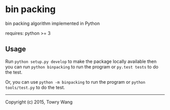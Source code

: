 # bin packing

bin packing algorithm implemented in Python

requires:
	python >= 3

## Usage

Run `python setup.py develop` to make the package locally available then you can run `python binpacking` to run the program or `py.test tests` to do the test.

Or, you can use `python -m binpacking` to run the program or `python tools/test.py` to do the test.

---

Copyright (c) 2015, Towry Wang
